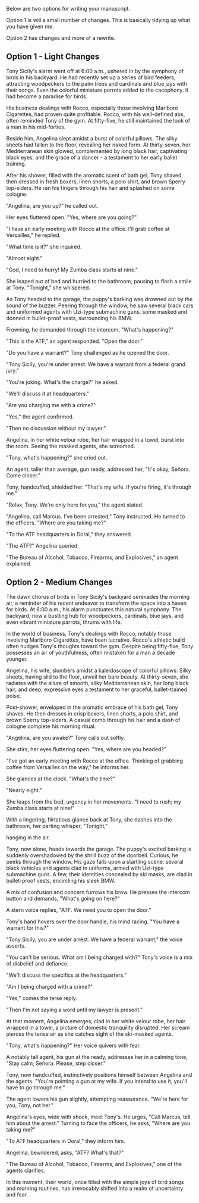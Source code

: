 Below are two options for writing your manuscript. 

Option 1 is will a small number of changes. This is basically tidying up what you have given me. 

Option 2 has changes and more of a rewrite. 

## Option 1 - Light Changes

Tony Sicily's alarm went off at 6:00 a.m., ushered in by the symphony of birds in his backyard. He had recently set up a series of bird feeders, attracting woodpeckers to the palm trees and cardinals and blue jays with their songs. Even the colorful miniature parrots added to the cacophony. It had become a paradise for birds.

His business dealings with Rocco, especially those involving Marlboro Cigarettes, had proven quite profitable. Rocco, with his well-defined abs, often reminded Tony of the gym. At fifty-five, he still maintained the look of a man in his mid-forties.

Beside him, Angelina slept amidst a burst of colorful pillows. The silky sheets had fallen to the floor, revealing her naked form. At thirty-seven, her Mediterranean skin glowed, complemented by long black hair, captivating black eyes, and the grace of a dancer - a testament to her early ballet training.

After his shower, filled with the aromatic scent of bath gel, Tony shaved, then dressed in fresh boxers, linen shorts, a polo shirt, and brown Sperry top-siders. He ran his fingers through his hair and splashed on some cologne.

"Angelina, are you up?" he called out.

Her eyes fluttered open. "Yes, where are you going?"

"I have an early meeting with Rocco at the office. I'll grab coffee at Versailles," he replied.

"What time is it?" she inquired.

"Almost eight."

"God, I need to hurry! My Zumba class starts at nine."

She leaped out of bed and hurried to the bathroom, pausing to flash a smile at Tony. "Tonight," she whispered.

As Tony headed to the garage, the puppy's barking was drowned out by the sound of the buzzer. Peering through the window, he saw several black cars and uniformed agents with Uzi-type submachine guns, some masked and donned in bullet-proof vests, surrounding his BMW.

Frowning, he demanded through the intercom, "What's happening?"

"This is the ATF," an agent responded. "Open the door."

"Do you have a warrant?" Tony challenged as he opened the door.

"Tony Sicily, you're under arrest. We have a warrant from a federal grand jury."

"You're joking. What's the charge?" he asked.

"We'll discuss it at headquarters."

"Are you charging me with a crime?"

"Yes," the agent confirmed.

"Then no discussion without my lawyer."

Angelina, in her white velour robe, her hair wrapped in a towel, burst into the room. Seeing the masked agents, she screamed.

"Tony, what's happening?" she cried out.

An agent, taller than average, gun ready, addressed her, "It's okay, Señora. Come closer."

Tony, handcuffed, shielded her. "That's my wife. If you're firing, it's through me."

"Relax, Tony. We're only here for you," the agent stated.

"Angelina, call Marcus. I've been arrested," Tony instructed. He turned to the officers. "Where are you taking me?"

"To the ATF headquarters in Doral," they answered.

"The ATF?" Angelina queried.

"The Bureau of Alcohol, Tobacco, Firearms, and Explosives," an agent explained.

## Option 2 - Medium Changes

The dawn chorus of birds in Tony Sicily's backyard serenades the morning air, a reminder of his recent endeavor to transform the space into a haven for birds. At 6:00 a.m., his alarm punctuates this natural symphony. The backyard, now a bustling hub for woodpeckers, cardinals, blue jays, and even vibrant miniature parrots, thrums with life.

In the world of business, Tony's dealings with Rocco, notably those involving Marlboro Cigarettes, have been lucrative. Rocco's athletic build often nudges Tony's thoughts toward the gym. Despite being fifty-five, Tony possesses an air of youthfulness, often mistaken for a man a decade younger.

Angelina, his wife, slumbers amidst a kaleidoscope of colorful pillows. Silky sheets, having slid to the floor, unveil her bare beauty. At thirty-seven, she radiates with the allure of smooth, silky Mediterranean skin, her long black hair, and deep, expressive eyes a testament to her graceful, ballet-trained poise.

Post-shower, enveloped in the aromatic embrace of his bath gel, Tony shaves. He then dresses in crisp boxers, linen shorts, a polo shirt, and brown Sperry top-siders. A casual comb through his hair and a dash of cologne complete his morning ritual.

"Angelina, are you awake?" Tony calls out softly.

She stirs, her eyes fluttering open. "Yes, where are you headed?"

"I've got an early meeting with Rocco at the office. Thinking of grabbing coffee from Versailles on the way," he informs her.

She glances at the clock. "What's the time?"

"Nearly eight."

She leaps from the bed, urgency in her movements. "I need to rush; my Zumba class starts at nine!"

With a lingering, flirtatious glance back at Tony, she dashes into the bathroom, her parting whisper, "Tonight,"

hanging in the air.

Tony, now alone, heads towards the garage. The puppy's excited barking is suddenly overshadowed by the shrill buzz of the doorbell. Curious, he peeks through the window. His gaze falls upon a startling scene: several black vehicles and agents clad in uniforms, armed with Uzi-type submachine guns. A few, their identities concealed by ski masks, are clad in bullet-proof vests, encircling his sleek BMW.

A mix of confusion and concern furrows his brow. He presses the intercom button and demands, "What's going on here?"

A stern voice replies, "ATF. We need you to open the door."

Tony's hand hovers over the door handle, his mind racing. "You have a warrant for this?"

"Tony Sicily, you are under arrest. We have a federal warrant," the voice asserts.

"You can't be serious. What am I being charged with?" Tony's voice is a mix of disbelief and defiance.

"We'll discuss the specifics at the headquarters."

"Am I being charged with a crime?"

"Yes," comes the terse reply.

"Then I'm not saying a word until my lawyer is present."

At that moment, Angelina emerges, clad in her white velour robe, her hair wrapped in a towel, a picture of domestic tranquility disrupted. Her scream pierces the tense air as she catches sight of the ski-masked agents.

"Tony, what's happening?" Her voice quivers with fear.

A notably tall agent, his gun at the ready, addresses her in a calming tone, "Stay calm, Señora. Please, step closer."

Tony, now handcuffed, instinctively positions himself between Angelina and the agents. "You're pointing a gun at my wife. If you intend to use it, you'll have to go through me."

The agent lowers his gun slightly, attempting reassurance. "We're here for you, Tony, not her."

Angelina's eyes, wide with shock, meet Tony's. He urges, "Call Marcus, tell him about the arrest." Turning to face the officers, he asks, "Where are you taking me?"

"To ATF headquarters in Doral," they inform him.

Angelina, bewildered, asks, "ATF? What's that?"

"The Bureau of Alcohol, Tobacco, Firearms, and Explosives," one of the agents clarifies.

In this moment, their world, once filled with the simple joys of bird songs and morning routines, has irrevocably shifted into a realm of uncertainty and fear.